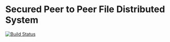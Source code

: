 # Secured Peer to Peer File Distributed System
[![Build Status](https://travis-ci.org/joemccann/dillinger.svg?branch=master)](https://travis-ci.org/joemccann/dillinger)






